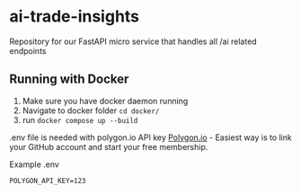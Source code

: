 # ai-trade-insights
Repository for our FastAPI micro service that handles all /ai related endpoints

## Running with Docker
1. Make sure you have docker daemon running
2. Navigate to docker folder `cd docker/`
3. run `docker compose up --build`

.env file is needed with polygon.io API key
[Polygon.io](https://polygon.io/) - Easiest way is to link your GitHub account and start your free membership.

Example .env

```
POLYGON_API_KEY=123
```
